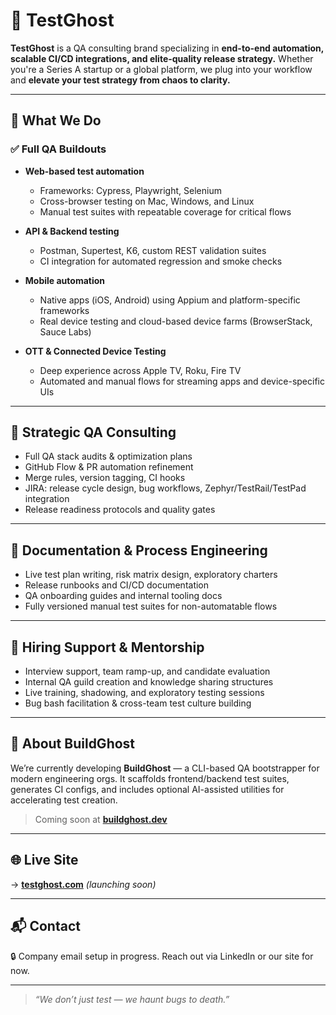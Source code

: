# 🧪 TestGhost

**TestGhost** is a QA consulting brand specializing in **end-to-end automation, scalable CI/CD integrations, and elite-quality release strategy.** Whether you're a Series A startup or a global platform, we plug into your workflow and **elevate your test strategy from chaos to clarity.**

---

## 🔧 What We Do

### ✅ Full QA Buildouts  
- **Web-based test automation**  
  - Frameworks: Cypress, Playwright, Selenium  
  - Cross-browser testing on Mac, Windows, and Linux  
  - Manual test suites with repeatable coverage for critical flows  

- **API & Backend testing**  
  - Postman, Supertest, K6, custom REST validation suites  
  - CI integration for automated regression and smoke checks

- **Mobile automation**  
  - Native apps (iOS, Android) using Appium and platform-specific frameworks  
  - Real device testing and cloud-based device farms (BrowserStack, Sauce Labs)

- **OTT & Connected Device Testing**  
  - Deep experience across Apple TV, Roku, Fire TV  
  - Automated and manual flows for streaming apps and device-specific UIs

---

## 🧠 Strategic QA Consulting  
- Full QA stack audits & optimization plans  
- GitHub Flow & PR automation refinement  
- Merge rules, version tagging, CI hooks  
- JIRA: release cycle design, bug workflows, Zephyr/TestRail/TestPad integration  
- Release readiness protocols and quality gates

---

## 📄 Documentation & Process Engineering  
- Live test plan writing, risk matrix design, exploratory charters  
- Release runbooks and CI/CD documentation  
- QA onboarding guides and internal tooling docs  
- Fully versioned manual test suites for non-automatable flows

---

## 👥 Hiring Support & Mentorship  
- Interview support, team ramp-up, and candidate evaluation  
- Internal QA guild creation and knowledge sharing structures  
- Live training, shadowing, and exploratory testing sessions  
- Bug bash facilitation & cross-team test culture building

---

## 👻 About BuildGhost

We’re currently developing **BuildGhost** — a CLI-based QA bootstrapper for modern engineering orgs. It scaffolds frontend/backend test suites, generates CI configs, and includes optional AI-assisted utilities for accelerating test creation.

> Coming soon at [**buildghost.dev**](https://buildghost.dev)

---

## 🌐 Live Site  
→ [**testghost.com**](https://testghost.com) _(launching soon)_

---

## 📬 Contact  
🔒 Company email setup in progress. Reach out via LinkedIn or our site for now.

---

> _“We don’t just test — we haunt bugs to death.”_

